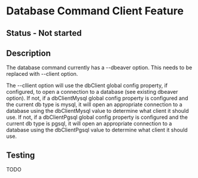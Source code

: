 # Database Command Client Feature

## Status - Not started

## Description

The database command currently has a --dbeaver option. This needs to be replaced with --client option.

The --cllient option will use the dbClient global config property, if configured, to open a connection to a database (see existing dbeaver option). If not, if a dbClientMysql global config property is configured and the current db type is mysql, it will open an appropriate connection to a database using the dbClientMysql value to determine what client it should use. If not, if a dbClientPgsql global config property is configured and the current db type is pgsql, it will open an appropriate connection to a database using the dbClientPgsql value to determine what client it should use.

## Testing

TODO
